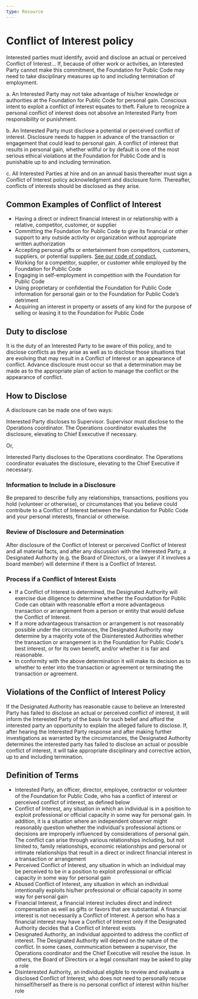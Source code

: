 ```yaml
---
type: Resource
---
```


# Conflict of Interest policy

Interested parties must identify, avoid and disclose an actual or perceived Conflict of Interest... If, because of other work or activities, an Interested Party cannot make this commitment, the Foundation for Public Code may need to take disciplinary measures up to and including termination of employment.

a. An Interested Party may not take advantage of his/her knowledge or authorities at the Foundation for Public Code for personal gain. Conscious intent to exploit a conflict of interest equates to theft. Failure to recognize a personal conflict of interest does not absolve an Interested Party from responsibility or punishment.

b. An Interested Party must disclose a potential or perceived conflict of interest. Disclosure needs to happen in advance of the transaction or engagement that could lead to personal gain. A conflict of interest that results in personal gain, whether willful or by default is one of the most serious ethical violations at the Foundation for Public Code and is punishable up to and including termination.

c. All Interested Parties at hire and on an annual basis thereafter must sign a Conflict of Interest policy acknowledgment and disclosure form. Thereafter, conflicts of interests should be disclosed as they arise.

## Common Examples of Conflict of Interest

* Having a direct or indirect financial interest in or relationship with a relative, competitor, customer, or supplier
* Committing the Foundation for Public Code to give its financial or other support to any outside activity or organization without appropriate written authorization
* Accepting personal gifts or entertainment from competitors, customers, suppliers, or potential suppliers. [See our code of conduct.](https://about.publiccode.net/organization/staff-code-of-conduct.html)
* Working for a competitor, supplier, or customer while employed by the Foundation for Public Code
* Engaging in self-employment in competition with the Foundation for Public Code
* Using proprietary or confidential the Foundation for Public Code information for personal gain or to the Foundation for Public Code’s detriment
* Acquiring an interest in property or assets of any kind for the purpose of selling or leasing it to the Foundation for Public Code

## Duty to disclose

It is the duty of an Interested Party to be aware of this policy, and to disclose conflicts as they arise as well as to disclose those situations that are evolving that may result in a Conflict of Interest or an appearance of conflict. Advance disclosure must occur so that a determination may be made as to the appropriate plan of action to manage the conflict or the appearance of conflict.

## How to Disclose

A disclosure can be made one of two ways:

Interested Party discloses to Supervisor. Supervisor must disclose to the Operations coordinator. The Operations coordinator evaluates the disclosure, elevating to Chief Exexcutive if necessary.

Or,

Interested Party discloses to the Operations coordinator. The Operations coordinator evaluates the disclosure, elevating to the Chief Executive if necessary.

### Information to Include in a Disclosure

Be prepared to describe fully any relationships, transactions, positions you hold (volunteer or otherwise), or circumstances that you believe could contribute to a Conflict of Interest between the Foundation for Public Code and your personal interests, financial or otherwise.

### Review of Disclosure and Determination

After disclosure of the Conflict of Interest or perceived Conflict of Interest and all material facts, and after any discussion with the Interested Party, a Designated Authority (e.g. the Board of Directors, or a lawyer if it involves a board member) will determine if there is a Conflict of Interest.

### Process if a Conflict of Interest Exists

* If a Conflict of Interest is determined, the Designated Authority will exercise due diligence to determine whether the Foundation for Public Code can obtain with reasonable effort a more advantageous transaction or arrangement from a person or entity that would defuse the Conflict of Interest.
* If a more advantageous transaction or arrangement is not reasonably possible under the circumstances, the Designated Authority may determine by a majority vote of the Disinterested Authorities whether the transaction or arrangement is in the Foundation for Public Code's best interest, or for its own benefit, and/or whether it is fair and reasonable.
* In conformity with the above determination it will make its decision as to whether to enter into the transaction or agreement or terminating the transaction or agreement.

## Violations of the Conflict of Interest Policy

If the Designated Authority has reasonable cause to believe an Interested Party has failed to disclose an actual or perceived conflict of interest, it will inform the Interested Party of the basis for such belief and afford the interested party an opportunity to explain the alleged failure to disclose. If, after hearing the Interested Party response and after making further investigations as warranted by the circumstances, the Designated Authority determines the interested party has failed to disclose an actual or possible conflict of interest, it will take appropriate disciplinary and corrective action, up to and including termination.

## Definition of Terms

* Interested Party, an officer, director, employee, contractor or volunteer of the Foundation for Public Code, who has a conflict of interest or perceived conflict of interest, as defined below
* Conflict of Interest, any situation in which an individual is in a position to exploit professional or official capacity in some way for personal gain. In addition, it is a situation where an independent observer might reasonably question whether the individual's professional actions or decisions are improperly influenced by considerations of personal gain. The conflict can arise through various relationships including, but not limited to, family relationships, economic relationships and personal or intimate relationships that result in a direct or indirect financial interest in a transaction or arrangement
* Perceived Conflict of Interest, any situation in which an individual may be perceived to be in a position to exploit professional or official capacity in some way for personal gain
* Abused Conflict of Interest, any situation in which an individual intentionally exploits his/her professional or official capacity in some way for personal gain
* Financial Interest, a financial interest includes direct and indirect compensation as well as gifts or favors that are substantial. A financial interest is not necessarily a Conflict of Interest. A person who has a financial interest may have a Conflict of Interest only if the Designated Authority decides that a Conflict of Interest exists
* Designated Authority, an individual appointed to address the conflict of interest. The Designated Authority will depend on the nature of the conflict. In some cases, communication between a supervisor, the Operations coordinator and the Chief Executive will resolve the issue. In others, the Board of Directors or a legal consultant may be asked to play a role
* Disinterested Authority, an individual eligible to review and evaluate a disclosed Conflict of Interest, who does not need to personally recuse himself/herself as there is no personal conflict of interest within his/her role
